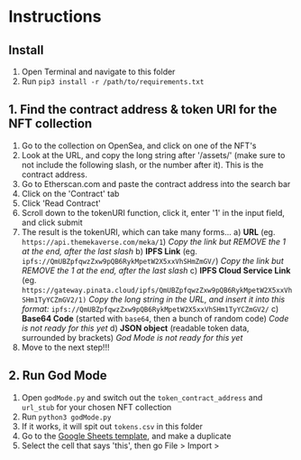 # Instructions

## Install 
1. Open Terminal and navigate to this folder
2. Run `pip3 install -r /path/to/requirements.txt`

## 1. Find the contract address & token URI for the NFT collection
1. Go to the collection on OpenSea, and click on one of the NFT's
2. Look at the URL, and copy the long string after '/assets/' (make sure to not include the following slash, or the number after it). This is the contract address.
3. Go to Etherscan.com and paste the contract address into the search bar
4. Click on the 'Contract' tab
5. Click 'Read Contract'
6. Scroll down to the tokenURI function, click it, enter '1' in the input field, and click submit
7. The result is the tokenURI, which can take many forms...
a) **URL** (eg. `https://api.themekaverse.com/meka/1`)
*Copy the link but REMOVE the 1 at the end, after the last slash*
b) **IPFS Link** (eg. `ipfs://QmUBZpfqwzZxw9pQB6RykMpetW2X5xxVhSHmZmGV/`)
*Copy the link but REMOVE the 1 at the end, after the last slash*
c) **IPFS Cloud Service Link** (eg. `https://gateway.pinata.cloud/ipfs/QmUBZpfqwzZxw9pQB6RykMpetW2X5xxVhSHm1TyYCZmGV2/1)`
*Copy the long string in the URL, and insert it into this format:* `ipfs://QmUBZpfqwzZxw9pQB6RykMpetW2X5xxVhSHm1TyYCZmGV2/`
c) **Base64 Code** (started with `base64`, then a bunch of random code)
*Code is not ready for this yet*
d) **JSON object**  (readable token data, surrounded by brackets)
*God Mode is not ready for this yet*
8. Move to the next step!!!

## 2. Run God Mode
1. Open `godMode.py` and switch out the `token_contract_address` and `url_stub` for your chosen NFT collection
2. Run `python3 godMode.py`
3. If it works, it will spit out `tokens.csv` in this folder
4. Go to the [Google Sheets template](https://docs.google.com/spreadsheets/d/1mjYXERwns5dLtBHYh2GT3BZ_MZFL_dXJ1Yk50AWOElc/edit?usp=sharing), and make a duplicate
5. Select the cell that says 'this', then go File > Import > 